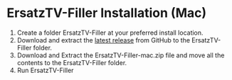 # ErsatzTV-Filler Installation (Mac)

1. Create a folder ErsatzTV-Filler at your preferred install location.
2. Download and extract the [latest release](https://github.com/liam8888999/ErsatzTV-Filler/releases) from GitHub to the ErsatzTV-Filler folder.
3. Download and Extract the ErsatzTV-Filler-mac.zip file and move all the contents to the ErsatzTV-Filler folder.
3. Run ErsatzTV-Filler
